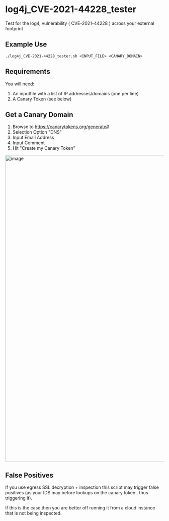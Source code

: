 # log4j_CVE-2021-44228_tester
Test for the log4j vulnerability ( CVE-2021-44228 ) across your external footprint

## Example Use

```
./log4j_CVE-2021-44228_tester.sh <INPUT_FILE> <CANARY_DOMAIN>
```

## Requirements
You will need:
1. An inputfile with a list of IP addresses/domains (one per line)
2. A Canary Token (see below)


## Get a Canary Domain 
1. Browse to https://canarytokens.org/generate#
2. Selection Option "DNS"
3. Input Email Address
4. Input Comment
5. Hit "Create my Canary Token"

<img width="973" alt="image" src="https://user-images.githubusercontent.com/774940/145664156-fee98504-0a18-427c-8213-5f3818864a9a.png">

## False Positives
If you use egress SSL decryption + inspection this script may trigger false positives (as your IDS may before lookups on the canary token.. thus triggering it).

If this is the case then you are better off running it from a cloud instance that is not being inspected.


